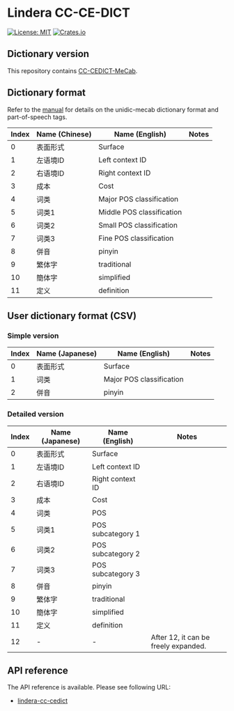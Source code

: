 # Lindera CC-CE-DICT

[![License: MIT](https://img.shields.io/badge/License-MIT-yellow.svg)](https://opensource.org/licenses/MIT) [![Crates.io](https://img.shields.io/crates/v/lindera-cc-cedict.svg)](https://crates.io/crates/lindera-cc-cedict)

## Dictionary version

This repository contains [CC-CEDICT-MeCab](https://github.com/lindera/CC-CEDICT-MeCab).

## Dictionary format

Refer to the [manual](ftp://ftp.jaist.ac.jp/pub/sourceforge.jp/unidic/57618/unidic-mecab.pdf) for details on the unidic-mecab dictionary format and part-of-speech tags.

| Index | Name (Chinese) | Name (English) | Notes |
| --- | --- | --- | --- |
| 0 | 表面形式 | Surface | |
| 1 | 左语境ID | Left context ID | |
| 2 | 右语境ID | Right context ID | |
| 3 | 成本 | Cost | |
| 4 | 词类 | Major POS classification | |
| 5 | 词类1 | Middle POS classification | |
| 6 | 词类2 | Small POS classification | |
| 7 | 词类3 | Fine POS classification | |
| 8 | 併音 | pinyin | |
| 9 | 繁体字 | traditional | |
| 10 | 簡体字 | simplified | |
| 11 | 定义 | definition | |

## User dictionary format (CSV)

### Simple version

| Index | Name (Japanese) | Name (English) | Notes |
| --- | --- | --- | --- |
| 0 | 表面形式 | Surface | |
| 1 | 词类 | Major POS classification | |
| 2 | 併音 | pinyin | |

### Detailed version

| Index | Name (Japanese) | Name (English) | Notes |
| --- | --- | --- | --- |
| 0 | 表面形式 | Surface | |
| 1 | 左语境ID | Left context ID | |
| 2 | 右语境ID | Right context ID | |
| 3 | 成本 | Cost | |
| 4 | 词类 | POS | |
| 5 | 词类1 | POS subcategory 1 | |
| 6 | 词类2 | POS subcategory 2 | |
| 7 | 词类3 | POS subcategory 3 | |
| 8 | 併音 | pinyin | |
| 9 | 繁体字 | traditional | |
| 10 | 簡体字 | simplified | |
| 11 | 定义 | definition | |
| 12 | - | - | After 12, it can be freely expanded. |

## API reference

The API reference is available. Please see following URL:

- [lindera-cc-cedict](https://docs.rs/lindera-cc-cedict)
